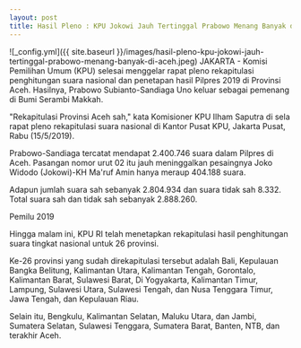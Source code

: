 ```yaml
---
layout: post
title: Hasil Pleno : KPU Jokowi Jauh Tertinggal Prabowo Menang Banyak di Aceh
---
```

![_config.yml]({{ site.baseurl }}/images/hasil-pleno-kpu-jokowi-jauh-tertinggal-prabowo-menang-banyak-di-aceh.jpeg)
JAKARTA - Komisi Pemilihan Umum (KPU) selesai menggelar rapat pleno rekapitulasi penghitungan suara nasional dan penetapan hasil Pilpres 2019 di Provinsi Aceh. Hasilnya, Prabowo Subianto-Sandiaga Uno keluar sebagai pemenang di Bumi Serambi Makkah.

"Rekapitulasi Provinsi Aceh sah," kata Komisioner KPU Ilham Saputra di sela rapat pleno rekapitulasi suara nasional di Kantor Pusat KPU, Jakarta Pusat, Rabu (15/5/2019).

Prabowo-Sandiaga tercatat mendapat 2.400.746 suara dalam Pilpres di Aceh. Pasangan nomor urut 02 itu jauh meninggalkan pesaingnya Joko Widodo (Jokowi)-KH Ma'ruf Amin hanya meraup 404.188 suara.

Adapun jumlah suara sah sebanyak 2.804.934 dan suara tidak sah 8.332. Total suara sah dan tidak sah sebanyak 2.888.260.

Pemilu 2019

Hingga malam ini, KPU RI telah menetapkan rekapitulasi hasil penghitungan suara tingkat nasional untuk 26 provinsi.

Ke-26 provinsi yang sudah direkapitulasi tersebut adalah Bali, Kepulauan Bangka Belitung, Kalimantan Utara, Kalimantan Tengah, Gorontalo, Kalimantan Barat, Sulawesi Barat, Di Yogyakarta, Kalimantan Timur, Lampung, Sulawesi Utara, Sulawesi Tengah, dan Nusa Tenggara Timur, Jawa Tengah, dan Kepulauan Riau.

Selain itu, Bengkulu, Kalimantan Selatan, Maluku Utara, dan Jambi, Sumatera Selatan, Sulawesi Tenggara, Sumatera Barat, Banten, NTB, dan terakhir Aceh. 

